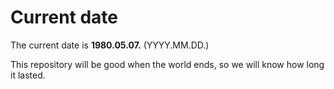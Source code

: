 # Current date

The current date is **1980.05.07.** (YYYY.MM.DD.)

This repository will be good when the world ends, so we will know how long it lasted.